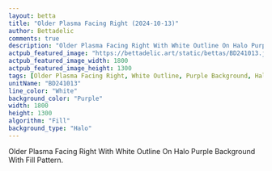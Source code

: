 ```yaml
---
layout: betta
title: "Older Plasma Facing Right (2024-10-13)"
author: Bettadelic
comments: true
description: "Older Plasma Facing Right With White Outline On Halo Purple Background With Fill Pattern."
actpub_featured_image: "https://bettadelic.art/static/bettas/BD241013.jpg"
actpub_featured_image_width: 1800
actpub_featured_image_height: 1300
tags: [Older Plasma Facing Right, White Outline, Purple Background, Halo Background Pattern, Fill Pattern, October 2024]
unitName: "BD241013"
line_color: "White"
background_color: "Purple"
width: 1800
height: 1300
algorithm: "Fill"
background_type: "Halo"
---
```


Older Plasma Facing Right With White Outline On Halo Purple Background With Fill Pattern.
